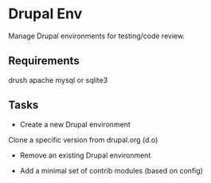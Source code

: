 Drupal Env
==========

Manage Drupal environments for testing/code review.


Requirements
------------

drush
apache
mysql or sqlite3


Tasks
-----

- Create a new Drupal environment

Clone a specific version from drupal.org (d.o)

- Remove an existing Drupal environment



- Add a minimal set of contrib modules (based on config)


